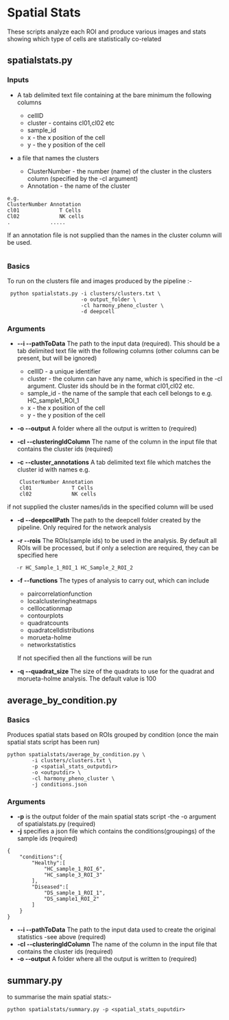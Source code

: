 # Spatial Stats

These scripts analyze each ROI and produce various images and stats showing which type of cells are statistically co-related

## spatialstats.py

### Inputs

* A tab delimited text file containing at the bare minimum the following columns
    * cellID
    * cluster - contains cl01,cl02 etc
    * sample_id
    * x - the x position of the cell 
    * y - the y position of the cell

* a file that names the clusters
    * ClusterNumber - the number (name) of the cluster in the clusters column (specified by the -cl argument)
    * Annotation - the name of the cluster
```
e.g.
ClusterNumber Annotation
cl01             T Cells
Cl02             NK cells
.             .....
```
If an annotation file is not supplied than the names in the cluster column will be used.

```

```


### Basics 
To run on the  clusters file and images produced by the pipeline :-  
```
 python spatialstats.py -i clusters/clusters.txt \
                        -o output_folder \
                        -cl harmony_pheno_cluster \
                        -d deepcell
```


### Arguments

* **--i --pathToData** The path to the input data (required). This should be a tab delimited text file with the following columns (other columns can be present, but will be ignored)
    * cellID - a unique identifier
    * cluster - the column can have any name, which is specified in the -cl argument. Cluster ids should be in the format cl01,cl02 etc. 
    * sample_id - the name of the sample that each cell belongs to e.g. HC_sample1_ROI_1
    * x - the x position of the cell 
    * y - the y position of the cell

* **-o --output** A folder where all the output is written to (required)

* **-cl --clusteringIdColumn** The name of the column in the input  file that contains the cluster ids (required)

* **-c --cluster_annotations** A tab delimited text file which matches the cluster id with names e.g.
```
    ClusterNumber Annotation
    cl01             T Cells
    cl02             NK cells
```
if not supplied the cluster names/ids in the specified column will be used

* **-d --deepcellPath** The path to the deepcell folder created by the pipeline. Only required for the network analysis

* **-r --rois** The ROIs(sample ids) to be used in the analysis. By default all ROIs will be processed, but if only a selection are required, they can be specified here

```
   -r HC_Sample_1_ROI_1 HC_Sample_2_ROI_2
```

* **-f --functions** The types of analysis to carry out, which can include 
    * paircorrelationfunction
    * localclusteringheatmaps
    * celllocationmap
    * contourplots
    * quadratcounts
    * quadratcelldistributions
    * morueta-holme
    * networkstatistics

    If not specified then all the functions will be run

* **-q --quadrat_size** The size of the quadrats to use for the quadrat and morueta-holme analysis. The default value is 100 



## average_by_condition.py

### Basics 
Produces spatial stats based on ROIs grouped by condition (once the main spatial stats script has been run)
```
python spatialstats/average_by_condition.py \
        -i clusters/clusters.txt \
        -p <spatial_stats_outputdir>
        -o <outputdir> \
        -cl harmony_pheno_cluster \
        -j conditions.json
```


### Arguments


* **-p** is the output folder of the main spatial stats script -the -o argument of spatialstats.py (required)
* **-j** specifies a json file which contains the conditions(groupings) of the sample ids (required)
```
{
	"conditions":{
        "Healthy":[
	        "HC_sample_1_ROI_6",
            "HC_sample_3_ROI_3"
        ],
        "Diseased":[
            "DS_sample_1_ROI_1",
            "DS_sample1_ROI_2"
        ]
    }
}

```
* **--i --pathToData** The path to the input data used to create the original statistics -see above (required)
* **-cl --clusteringIdColumn** The name of the column in the input file that contains the cluster ids (required)
* **-o --output** A folder where all the output is written to (required)




## summary.py

to summarise the main spatial stats:-
```
python spatialstats/summary.py -p <spatial_stats_ouputdir>
```


